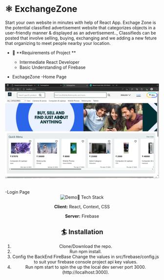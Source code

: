 # ⚛️ ExchangeZone


Start your own website  in minutes with help of  React App. Exchage Zone is the potential classified advertisement website that categorizes objects in a user-friendly manner & displayed as an advertisement..,
Classifieds can be posted that involve selling, buying, exchanging and we adding a new feture that organizing to meet people nearby your location. 



- 👅 **Requirements of Project **
   - Intermediate React Developer
   - Basic Understanding of Firebase

- ExchageZone 
-Home Page <br>
<div align="center">
  <img alt="Demo" src="assets/images/home.png" />
</div>
<br>
<br>
-Login Page
<div align="center">
  <img alt="Demo" src="assets/images/login1.png/>
</div>


## 🦸 Tech Stack

**Client:** React, Context, CSS

**Server:** Firebase

  
## 🏄 Installation

  1. Clone/Download the repo.
  2. Run npm install.
  3. Config the BackEnd FireBase Change the values in src/firebase/config.js to suit your firebase console project api key values.
  4. Run npm start to spin the up the local dev server port 3000.(http://localhost:3000).
